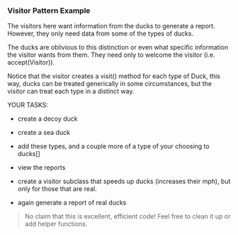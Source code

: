 ### Visitor Pattern Example

The visitors here want information from the ducks to generate a report.
However, they only need data from some of the types of ducks.

The ducks are oblivious to this distinction or even what specific information
the visitor wants from them. They need only to welcome the visitor (i.e. accept(Visitor)).

Notice that the visitor creates a visit() method for each type of Duck, this
way, ducks can be treated generically in some circumstances, but the visitor
can treat each type in a distinct way.

YOUR TASKS:

- create a decoy duck
- create a sea duck
- add these types, and a couple more of a type of your choosing to ducks[]
- view the reports

- create a visitor subclass that speeds up ducks (increases their mph), but only for those that are real.
- again generate a report of real ducks


> No claim that this is excellent, efficient code! Feel free to clean it up or add helper functions. 

